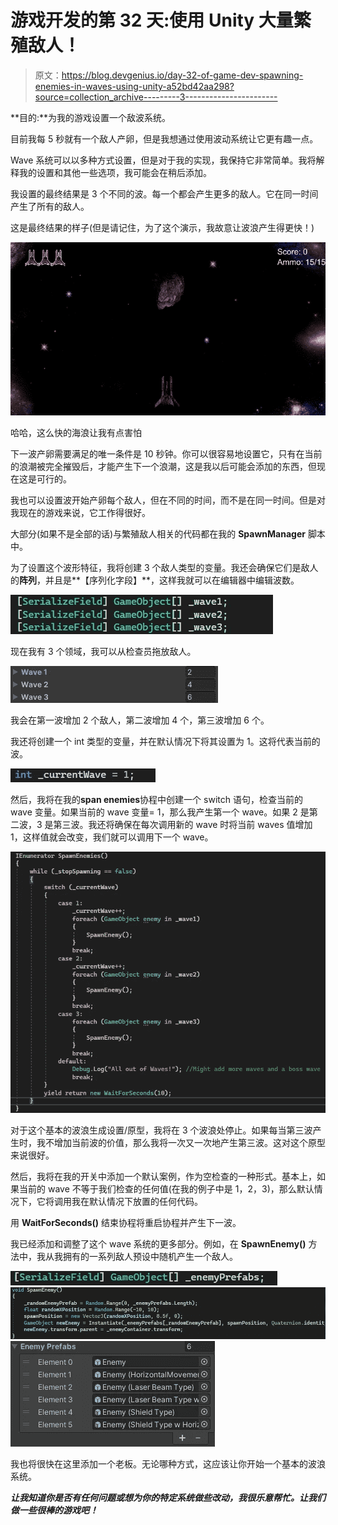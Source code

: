 # 游戏开发的第 32 天:使用 Unity 大量繁殖敌人！

> 原文：<https://blog.devgenius.io/day-32-of-game-dev-spawning-enemies-in-waves-using-unity-a52bd42aa298?source=collection_archive---------3----------------------->

**目的:**为我的游戏设置一个敌波系统。

目前我每 5 秒就有一个敌人产卵，但是我想通过使用波动系统让它更有趣一点。

Wave 系统可以以多种方式设置，但是对于我的实现，我保持它非常简单。我将解释我的设置和其他一些选项，我可能会在稍后添加。

我设置的最终结果是 3 个不同的波。每一个都会产生更多的敌人。它在同一时间产生了所有的敌人。

这是最终结果的样子(但是请记住，为了这个演示，我故意让波浪产生得更快！)

![](img/ca287de92ea198b15b862f93dd12070a.png)

哈哈，这么快的海浪让我有点害怕

下一波产卵需要满足的唯一条件是 10 秒钟。你可以很容易地设置它，只有在当前的浪潮被完全摧毁后，才能产生下一个浪潮，这是我以后可能会添加的东西，但现在这是可行的。

我也可以设置波开始产卵每个敌人，但在不同的时间，而不是在同一时间。但是对我现在的游戏来说，它工作得很好。

大部分(如果不是全部的话)与繁殖敌人相关的代码都在我的 **SpawnManager** 脚本中。

为了设置这个波形特征，我将创建 3 个敌人类型的变量。我还会确保它们是敌人的**阵列**，并且是**【序列化字段】**，这样我就可以在编辑器中编辑波数。

![](img/9aedd86672f1673a7ca0a4e1d03ff020.png)

现在我有 3 个领域，我可以从检查员拖放敌人。

![](img/a545f92b3461730ddcfcacc2f75eb35e.png)

我会在第一波增加 2 个敌人，第二波增加 4 个，第三波增加 6 个。

我还将创建一个 int 类型的变量，并在默认情况下将其设置为 1。这将代表当前的波。

![](img/c322bc992bb58ba0012ea32c7806329b.png)

然后，我将在我的**span enemies**协程中创建一个 switch 语句，检查当前的 wave 变量。如果当前的 wave 变量= 1，那么我产生第一个 wave。如果 2 是第二波，3 是第三波。我还将确保在每次调用新的 wave 时将当前 waves 值增加 1，这样值就会改变，我们就可以调用下一个 wave。

![](img/1b33c06de28fc8a7b8302836d19ed9b1.png)

对于这个基本的波浪生成设置/原型，我将在 3 个波浪处停止。如果每当第三波产生时，我不增加当前波的价值，那么我将一次又一次地产生第三波。这对这个原型来说很好。

然后，我将在我的开关中添加一个默认案例，作为空检查的一种形式。基本上，如果当前的 wave 不等于我们检查的任何值(在我的例子中是 1，2，3)，那么默认情况下，它将调用我在默认情况下放置的任何代码。

用 **WaitForSeconds()** 结束协程将重启协程并产生下一波。

我已经添加和调整了这个 wave 系统的更多部分。例如，在 **SpawnEnemy()** 方法中，我从我拥有的一系列敌人预设中随机产生一个敌人。

![](img/591508f4e9a837f9e877c323d0d74123.png)![](img/48f37339a2dabc0f2ec4de5fafe3840b.png)![](img/ae1dbc73352f0055f5cb8fc9ea53a06c.png)

我也将很快在这里添加一个老板。无论哪种方式，这应该让你开始一个基本的波浪系统。

***让我知道你是否有任何问题或想为你的特定系统做些改动，我很乐意帮忙。让我们做一些很棒的游戏吧！***